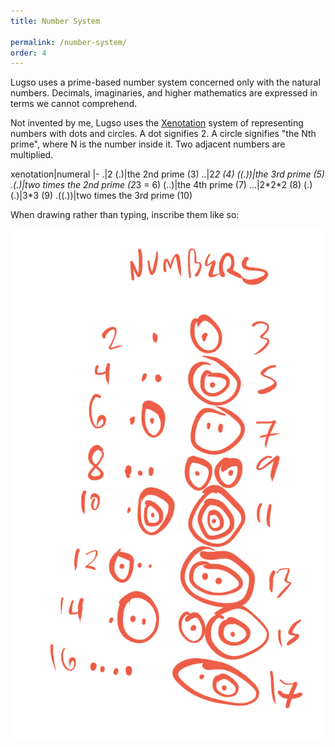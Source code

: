 ```yaml
---
title: Number System

permalink: /number-system/
order: 4
---
```


Lugso uses a prime-based number system concerned only with the natural numbers. Decimals, imaginaries, and higher mathematics are expressed in terms we cannot comprehend.

Not invented by me, Lugso uses the [Xenotation](http://hyperstition.abstractdynamics.org/archives/003538.html) system of representing numbers with dots and circles. A dot signifies 2. A circle signifies "the Nth prime", where N is the number inside it. Two adjacent numbers are multiplied.

xenotation|numeral
|-
.|2
(.)|the 2nd prime (3)
..|2*2 (4)
((.))|the 3rd prime (5)
.(.)|two times the 2nd prime (2*3 = 6)
(..)|the 4th prime (7)
...|2\*2\*2 (8)
(.)(.)|3*3 (9)
.((.))|two times the 3rd prime (10)

When drawing rather than typing, inscribe them like so:

![number system](assets/numbersystem.png)
